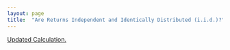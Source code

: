 ```yaml
---
layout: page
title:  "Are Returns Independent and Identically Distributed (i.i.d.)?"
---
```

<a href="http://marcosammon.com/spy-vol/"> Updated Calculation. </a>
